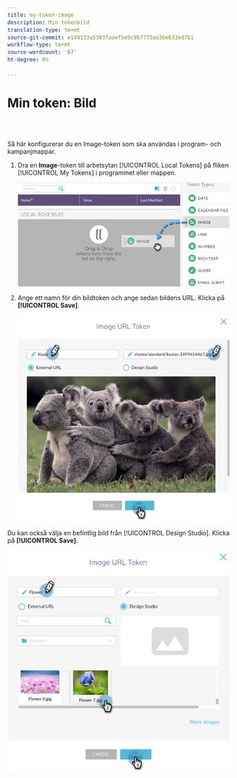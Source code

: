 ```yaml
---
title: my-token-image
description: Min tokenbild
translation-type: tm+mt
source-git-commit: e149133a5383faaef5e9c9b7775ae36e633ed7b1
workflow-type: tm+mt
source-wordcount: '67'
ht-degree: 0%

---
```



# Min token: Bild

<br> 

Så här konfigurerar du en Image-token som ska användas i program- och kampanjmappar.

1. Dra en **Image**-token till arbetsytan [!UICONTROL Local Tokens] på fliken [!UICONTROL My Tokens] i programmet eller mappen.

   ![Bild ett](/help/sky/assets/my-tokens/my-token-image/my-token-image-1.png)

1. Ange ett namn för din bildtoken och ange sedan bildens URL. Klicka på **[!UICONTROL Save]**.

   ![Bild två](/help/sky/assets/my-tokens/my-token-image/my-token-image-2.png)

Du kan också välja en befintlig bild från [!UICONTROL Design Studio]. Klicka på **[!UICONTROL Save]**.

![Bild tre](/help/sky/assets/my-tokens/my-token-image/my-token-image-3.png)
